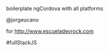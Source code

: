 boilerplate ngCordova with all platforms

@jorgeucano

for http://www.escueladevrock.com

#fullStackJS
